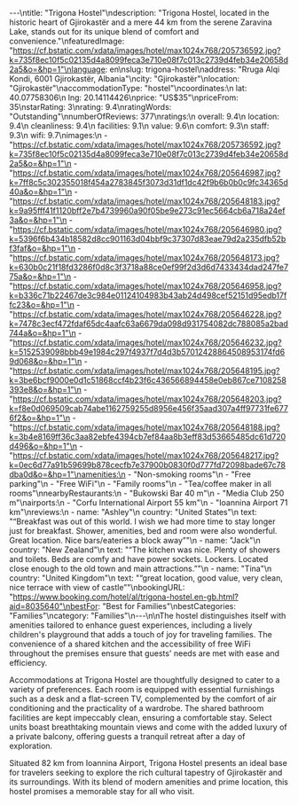 ---\ntitle: "Trigona Hostel"\ndescription: "Trigona Hostel, located in the historic heart of Gjirokastër and a mere 44 km from the serene Zaravina Lake, stands out for its unique blend of comfort and convenience."\nfeaturedImage: "https://cf.bstatic.com/xdata/images/hotel/max1024x768/205736592.jpg?k=735f8ec10f5c02135d4a8099feca3e710e08f7c013c2739d4feb34e20658d2a5&o=&hp=1"\nlanguage: en\nslug: trigona-hostel\naddress: "Rruga Alqi Kondi, 6001 Gjirokastër, Albania"\ncity: "Gjirokastër"\nlocation: "Gjirokastër"\naccommodationType: "hostel"\ncoordinates:\n  lat: 40.07758306\n  lng: 20.14114426\nprice: "US$35"\npriceFrom: 35\nstarRating: 3\nrating: 9.4\nratingWords: "Outstanding"\nnumberOfReviews: 377\nratings:\n  overall: 9.4\n  location: 9.4\n  cleanliness: 9.4\n  facilities: 9.1\n  value: 9.6\n  comfort: 9.3\n  staff: 9.3\n  wifi: 9.7\nimages:\n  - "https://cf.bstatic.com/xdata/images/hotel/max1024x768/205736592.jpg?k=735f8ec10f5c02135d4a8099feca3e710e08f7c013c2739d4feb34e20658d2a5&o=&hp=1"\n  - "https://cf.bstatic.com/xdata/images/hotel/max1024x768/205646987.jpg?k=7ff8c5c302355018f454a2783845f3073d31df1dc42f9b6b0b0c9fc34365d40a&o=&hp=1"\n  - "https://cf.bstatic.com/xdata/images/hotel/max1024x768/205648183.jpg?k=9a95fff41f1120bff2e7b4739960a90f05be9e273c91ec5664cb6a718a24ef3a&o=&hp=1"\n  - "https://cf.bstatic.com/xdata/images/hotel/max1024x768/205646980.jpg?k=5396f6b434b18582d8cc901163d04bbf9c37307d83eae79d2a235dfb52bf3faf&o=&hp=1"\n  - "https://cf.bstatic.com/xdata/images/hotel/max1024x768/205648173.jpg?k=630b0c21f18fd3286f0d8c3f3718a88ce0ef99f2d3d6d7433434dad247fe775a&o=&hp=1"\n  - "https://cf.bstatic.com/xdata/images/hotel/max1024x768/205646958.jpg?k=b336c71b22467de3c984e01124104983b43ab24d498cef52151d95edb17ffc23&o=&hp=1"\n  - "https://cf.bstatic.com/xdata/images/hotel/max1024x768/205646228.jpg?k=7478c3ecf472fdaf65dc4aafc63a6679da098d931754082dc788085a2bad744a&o=&hp=1"\n  - "https://cf.bstatic.com/xdata/images/hotel/max1024x768/205646232.jpg?k=5152539098bbb49e1984c297f4937f7d4d3b57012428864508953174fd69d068&o=&hp=1"\n  - "https://cf.bstatic.com/xdata/images/hotel/max1024x768/205648195.jpg?k=3be6bcf9000e0d1c51868ccf4b23f6c436566894458e0eb867ce7108258393e8&o=&hp=1"\n  - "https://cf.bstatic.com/xdata/images/hotel/max1024x768/205648203.jpg?k=f8e0d069509cab74abe1162759255d8956e456f35aad307a4ff97731fe6776f2&o=&hp=1"\n  - "https://cf.bstatic.com/xdata/images/hotel/max1024x768/205648188.jpg?k=3b4e8169ff36c3aa82ebfe4394cb7ef84aa8b3eff83d53665485dc61d720d496&o=&hp=1"\n  - "https://cf.bstatic.com/xdata/images/hotel/max1024x768/205648217.jpg?k=0ec6d77a91b59699b878cecfb7e37900b0830f0d777fd72098bade67c78dba0d&o=&hp=1"\namenities:\n  - "Non-smoking rooms"\n  - "Free parking"\n  - "Free WiFi"\n  - "Family rooms"\n  - "Tea/coffee maker in all rooms"\nnearbyRestaurants:\n  - "Bukowski Bar 40 m"\n  - "Media Club 250 m"\nairports:\n  - "Corfu International Airport 55 km"\n  - "Ioannina Airport 71 km"\nreviews:\n  - name: "Ashley"\n    country: "United States"\n    text: "“Breakfast was out of this world. I wish we had more time to stay longer just for breakfast. Shower, amenities, bed and room were also wonderful. Great location. Nice bars/eateries a block away”"\n  - name: "Jack"\n    country: "New Zealand"\n    text: "“The kitchen was nice. Plenty of showers and toilets. Beds are comfy and have power sockets. Lockers. Located close enough to the old town and main attractions.”"\n  - name: "Tina"\n    country: "United Kingdom"\n    text: "“great location, good value, very clean, nice terrace with view of castle”"\nbookingURL: "https://www.booking.com/hotel/al/trigona-hostel.en-gb.html?aid=8035640"\nbestFor: "Best for Families"\nbestCategories: "Families"\ncategory: "Families"\n---\n\nThe hostel distinguishes itself with amenities tailored to enhance guest experiences, including a lively children's playground that adds a touch of joy for traveling families. The convenience of a shared kitchen and the accessibility of free WiFi throughout the premises ensure that guests' needs are met with ease and efficiency.

Accommodations at Trigona Hostel are thoughtfully designed to cater to a variety of preferences. Each room is equipped with essential furnishings such as a desk and a flat-screen TV, complemented by the comfort of air conditioning and the practicality of a wardrobe. The shared bathroom facilities are kept impeccably clean, ensuring a comfortable stay. Select units boast breathtaking mountain views and come with the added luxury of a private balcony, offering guests a tranquil retreat after a day of exploration.

Situated 82 km from Ioannina Airport, Trigona Hostel presents an ideal base for travelers seeking to explore the rich cultural tapestry of Gjirokastër and its surroundings. With its blend of modern amenities and prime location, this hostel promises a memorable stay for all who visit.